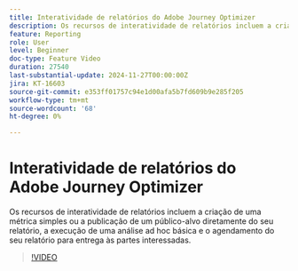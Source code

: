 ```yaml
---
title: Interatividade de relatórios do Adobe Journey Optimizer
description: Os recursos de interatividade de relatórios incluem a criação de uma métrica simples ou a publicação de um público-alvo diretamente do seu relatório, a execução de uma análise ad hoc básica e o agendamento do seu relatório para entrega às partes interessadas.
feature: Reporting
role: User
level: Beginner
doc-type: Feature Video
duration: 27540
last-substantial-update: 2024-11-27T00:00:00Z
jira: KT-16603
source-git-commit: e353ff01757c94e1d00afa5b7fd609b9e285f205
workflow-type: tm+mt
source-wordcount: '68'
ht-degree: 0%

---
```



# Interatividade de relatórios do Adobe Journey Optimizer

Os recursos de interatividade de relatórios incluem a criação de uma métrica simples ou a publicação de um público-alvo diretamente do seu relatório, a execução de uma análise ad hoc básica e o agendamento do seu relatório para entrega às partes interessadas.

>[!VIDEO](https://video.tv.adobe.com/v/3440615/?learn=on)
